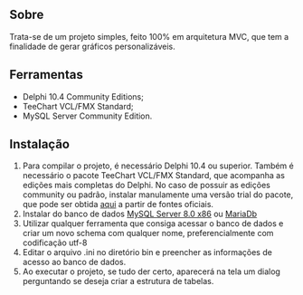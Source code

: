 ## Sobre
Trata-se de um projeto simples, feito 100% em arquitetura MVC, que tem a finalidade de gerar gráficos personalizáveis.

## Ferramentas
- Delphi 10.4 Community Editions;
- TeeChart VCL/FMX Standard;
- MySQL Server Community Edition.

## Instalação
1) Para compilar o projeto, é necessário Delphi 10.4 ou superior. Também é necessário o pacote TeeChart VCL/FMX Standard, que acompanha as edições mais completas do Delphi. No caso de possuir as edições community ou padrão, instalar manulamente uma versão trial do pacote, que pode ser obtida [aqui](https://www.steema.com/downloads/vcl) a partir de fontes oficiais.
2) Instalar do banco de dados [MySQL Server 8.0 x86](https://dev.mysql.com/get/Downloads/MySQLInstaller/mysql-installer-web-community-8.0.29.0.msi) ou [MariaDb](https://mariadb.org/download/?t=mariadb&p=mariadb&r=10.8.3&os=windows&cpu=x86_64&pkg=msi&m=fder)
3) Utilizar qualquer ferramenta que consiga acessar o banco de dados e criar um novo schema com qualquer nome, preferencialmente com codificação utf-8
4) Editar o arquivo .ini no diretório bin e preencher as informações de acesso ao banco de dados.
5) Ao executar o projeto, se tudo der certo, aparecerá na tela um dialog perguntando se deseja criar a estrutura de tabelas.
